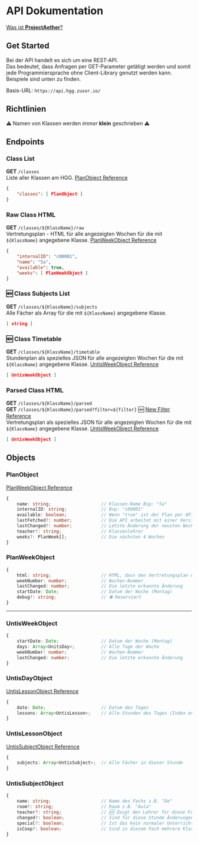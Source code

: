 # API Dokumentation

[Was ist **ProjectAether**?](https://projectaether.github.io/)

## Get Started

Bei der API handelt es sich um eine REST-API.  
Das bedeutet, dass Anfragen per GET-Parameter getätigt werden und somit jede Programmiersprache ohne Client-Library genutzt werden kann.  
Beispiele sind unten zu finden.  

Basis-URL: ```https://api.hgg.zusor.io/```

## Richtlinien
⚠️ Namen von Klassen werden *immer* **klein** geschrieben ⚠️

## Endpoints

### Class List
**GET** ```/classes```  
Liste aller Klassen am HGG. [PlanObject Reference](#planobject)
```json
{
    "classes": [ PlanObject ]
}
```

### Raw Class HTML
**GET** ```/classes/${KlassName}/raw```  
Vertretungsplan - HTML für alle angezeigten Wochen für die mit ```${KlassName}``` angegebene Klasse. [PlanWeekObject Reference](#planweekobject)
```json
{
    "internalID": "c00001",
    "name": "5a",
    "available": true,
    "weeks": [ PlanWeekObject ]
}
```

### 🆕 Class Subjects List   
**GET** ```/classes/${KlassName}/subjects```  
Alle Fächer als Array für die mit ```${KlassName}``` angegebene Klasse.
```json
[ string ]
```

### 🆕 Class Timetable  
**GET** ```/classes/${KlassName}/timetable```   
Stundenplan als spezielles JSON für alle angezeigten Wochen für die mit ```${KlassName}``` angegebene Klasse. [UntisWeekObject Reference](#uitsweekobject)
```json
[ UntisWeekObject ]
```

### Parsed Class HTML
**GET** ```/classes/${KlassName}/parsed```  
**GET** ```/classes/${KlassName}/parsed?filter=${filter}``` 🆕 [New Filter Reference](https://projectaether.github.io/Dokumentation/Filter)   
Vertretungsplan als spezielles JSON für alle angezeigten Wochen für die mit ```${KlassName}``` angegebene Klasse. [UntisWeekObject Reference](#uitsweekobject)
```json
[ UntisWeekObject ]
```

## Objects
### PlanObject
[PlanWeekObject Reference](#PlanWeekObject)
```ts
{
    name: string;                   // Klassen-Name Bsp: "5a"
    internalID: string;             // Bsp: "c00001"
    available: boolean;             // Wenn "true" ist der Plan per API verfügbar
    lastFetched?: number;           // Die API arbeitet mit einer Version, die zu diesem Zeitpunkt vom HGG-Server geladen wurde
    lastChanged?: number;           // Letzte Änderung der neusten Woche
    teacher?: string;               // Klassenlehrer
    weeks?: PlanWeek[];             // Die nächsten 4 Wochen
}
```
### PlanWeekObject
```ts
{
    html: string;                   // HTML, dass den Vertretungsplan darstellt
    weekNumber: number;             // Wochen-Nummer
    lastChanged: number;            // Die letzte erkannte Änderung
    startDate: Date;                // Datum der Woche (Montag)
    debug?: string;                 // ⛔ Reserviert
}
```
---
### UntisWeekObject
```ts
{
    startDate: Date;                // Datum der Woche (Montag)
    days: Array<UnitsDay>;          // Alle Tage der Woche
    weekNumber: number;             // Wochen-Nummer
    lastChanged: number;            // Die letzte erkannte Änderung
}
```
### UntisDayObject
[UntisLessonObject Reference](#UntisLessonObject)
```ts
{
    date: Date;                     // Datum des Tages
    lessons: Array<UntisLesson>;    // Alle Stunden des Tages (Index entspricht der Reihenfolge (1. Stunde, 2. Stunde, ...))
}
```
### UntisLessonObject
[UntisSubjectObject Reference](#UntisSubjectObject)
```ts
{
    subjects: Array<UntisSubject>;  // Alle Fächer in dieser Stunde
}
```
### UntisSubjectObject
```ts
{
    name: string;                   // Name des Fachs z.B. "De"
    room?: string;                  // Raum z.B. "Aula"
    teacher?: string;               // 🆕 Zeigt den Lehrer für diese Fach
    changed?: boolean;              // Sind für diese Stunde Änderungen vorgenommen? (Rot im Vertretungsplan) ( ⚠️ Ist bei allen Fächern in einer Stunde gleich! ⚠️ )
    special?: boolean;              // Ist das kein normaler Unterricht z.B. "Schulgottesdienst"
    isCoop?: boolean;               // Sind in diesem Fach mehrere Klassen zusammen z.B. Religion / Ethik bzw. sind mehrere Lehrer für dieses Fach zuständig z.B. Sport (+ Schwimmen)
}
```
